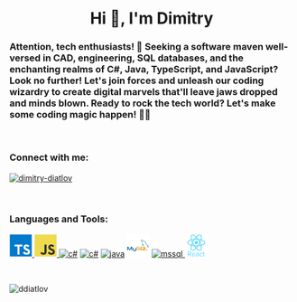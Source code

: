 <h1 align="center">Hi 👋, I'm Dimitry</h1>
<h3 align="left">Attention, tech enthusiasts! 🚀 Seeking a software maven well-versed in CAD, engineering, SQL databases, and the enchanting realms of C#, Java, TypeScript, and JavaScript? Look no further! Let's join forces and unleash our coding wizardry to create digital marvels that'll leave jaws dropped and minds blown. Ready to rock the tech world? Let's make some coding magic happen! 🎩✨</h3>
<br>
<h3 align="left">Connect with me:</h3>
<p align="left">
   <a href="https://linkedin.com/in/dimitry-diatlov" target="blank"><img align="center" src="https://img.shields.io/badge/linkedin-%230077B5.svg?style=for-the-badge&logo=linkedin&logoColor=white"" alt="dimitry-diatlov" /></a>
</p>
<br>
<h3 align="left">Languages and Tools:</h3>
<p align="left">
   <a href="https://www.typescriptlang.org/" target="_blank"> <img src="https://raw.githubusercontent.com/devicons/devicon/master/icons/typescript/typescript-original.svg" alt="javascript" width="40" height="40" /> </a>
   <a href="https://developer.mozilla.org/en-US/docs/Web/JavaScript" target="_blank"> <img src="https://raw.githubusercontent.com/devicons/devicon/master/icons/javascript/javascript-original.svg" alt="javascript" width="40" height="40" /> </a>
   <a href="https://docs.microsoft.com/en-us/dotnet/csharp/" target="_blank"> <img src="https://raw.githubusercontent.com/jmnote/z-icons/master/svg/csharp.svg" alt="c#" width="40" height="40" /></a>
   <a href="[https://docs.microsoft.com/en-us/dotnet/csharp/](https://dotnet.microsoft.com/en-us/)" target="_blank"> <img src="https://cdn.jsdelivr.net/gh/devicons/devicon/icons/dotnetcore/dotnetcore-original.svg" alt="c#" width="40" height="40" /></a>
   <a href="[https://docs.microsoft.com/en-us/dotnet/csharp/](https://docs.oracle.com/en/java/)" target="_blank"> <img src="https://raw.githubusercontent.com/jmnote/z-icons/master/svg/java.svg" alt="java" width="40" height="40" /></a>
   <a href="https://dev.mysql.com/doc/" target="_blank"> <img src="https://github.com/devicons/devicon/blob/master/icons/mysql/mysql-original-wordmark.svg" alt="mysql" width="40" height="40" /></a>
   <a href="https://www.microsoft.com/en-us/sql-server" target="_blank"> <img src="https://brandslogos.com/wp-content/uploads/images/microsoft-sql-server-logo-vector.svg" alt="mssql" width="40" height="40" /> </a>
   <a href="https://reactjs.org/" target="_blank"> <img src="https://raw.githubusercontent.com/devicons/devicon/master/icons/react/react-original-wordmark.svg" alt="react" width="40" height="40" /> </a>
</p>
<br>
<p align="left"> <img src="https://komarev.com/ghpvc/?username=ddiatlov&label=Profile%20views&color=0e75b6&style=flat" alt="ddiatlov" /> </p>
